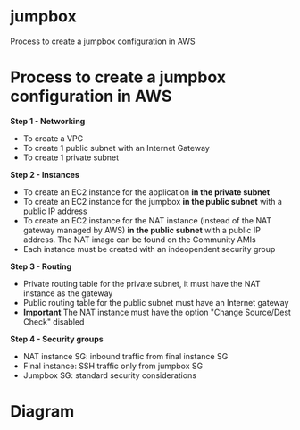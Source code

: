 # jumpbox
Process to create a jumpbox configuration in AWS

Process to create a jumpbox configuration in AWS
=

**Step 1 - Networking**
- To create a VPC
- To create 1 public subnet with an Internet Gateway
- To create 1 private subnet

**Step 2 - Instances**
- To create an EC2 instance for the application **in the private subnet**
- To create an EC2 instance for the jumpbox **in the public subnet** with a public IP address
- To create an EC2 instance for the NAT instance (instead of the NAT gateway managed by AWS) **in the public subnet** with a public IP address. The NAT image can be found on the Community AMIs
- Each instance must be created with an indeopendent security group

**Step 3 - Routing**
- Private routing table for the private subnet, it must have the NAT instance as the gateway
- Public routing table for the public subnet must have an Internet gateway
- **Important** The NAT instance must have the option "Change Source/Dest Check" disabled

**Step 4 - Security groups**
- NAT instance SG: inbound traffic from final instance SG
- Final instance: SSH traffic only from jumpbox SG
- Jumpbox SG: standard security considerations

Diagram
=

